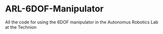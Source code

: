 # ARL-6DOF-Manipulator
All the code for using the 6DOF manipulator in the Autonomus Robotics Lab at the Technion
